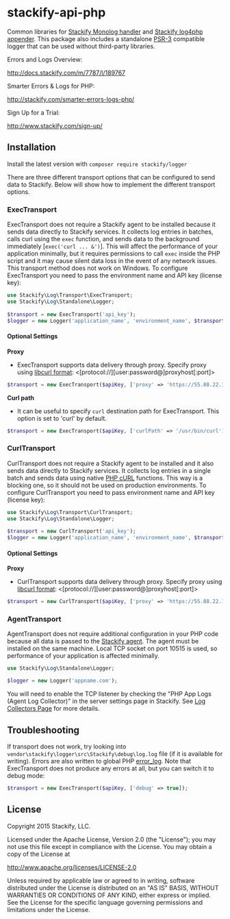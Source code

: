 stackify-api-php
================

Common libraries for [Stackify Monolog handler](https://github.com/stackify/stackify-log-monolog) and [Stackify log4php appender](https://github.com/stackify/stackify-log-log4php).
This package also includes a standalone [PSR-3](https://github.com/php-fig/fig-standards/blob/master/accepted/PSR-3-logger-interface.md) compatible logger that can be used without third-party libraries.

Errors and Logs Overview:

http://docs.stackify.com/m/7787/l/189767

Smarter Errors & Logs for PHP:

http://stackify.com/smarter-errors-logs-php/

Sign Up for a Trial:

http://www.stackify.com/sign-up/

## Installation

Install the latest version with `composer require stackify/logger`

There are three different transport options that can be configured to send data to Stackify. Below will show how to implement the different transport options.

### ExecTransport
ExecTransport does not require a Stackify agent to be installed because it sends data directly to Stackify services. It collects log entries in batches, calls curl using the ```exec``` function, and sends data to the background immediately [```exec('curl ... &')```]. This will affect the performance of your application minimally, but it requires permissions to call ```exec``` inside the PHP script and it may cause silent data loss in the event of any network issues. This transport method does not work on Windows. To configure ExecTransport you need to pass the environment name and API key (license key):
   
```php
use Stackify\Log\Transport\ExecTransport;
use Stackify\Log\Standalone\Logger;
    
$transport = new ExecTransport('api_key');
$logger = new Logger('application_name', 'environment_name', $transport);
```   

#### Optional Settings

<b>Proxy</b>
- ExecTransport supports data delivery through proxy. Specify proxy using [libcurl format](http://curl.haxx.se/libcurl/c/CURLOPT_PROXY.html): <[protocol://][user:password@]proxyhost[:port]>
```php
$transport = new ExecTransport($apiKey, ['proxy' => 'https://55.88.22.11:3128']);
```

<b>Curl path</b>
- It can be useful to specify ```curl``` destination path for ExecTransport. This option is set to 'curl' by default.
```php
$transport = new ExecTransport($apiKey, ['curlPath' => '/usr/bin/curl']);
```

### CurlTransport
CurlTransport does not require a Stackify agent to be installed and it also sends data directly to Stackify services. It collects log entries in a single batch and sends data using native [PHP cURL](http://php.net/manual/en/book.curl.php) functions. This way is a blocking one, so it should not be used on production environments. To configure CurlTransport you need to pass environment name and API key (license key):
```php
use Stackify\Log\Transport\CurlTransport;
use Stackify\Log\Standalone\Logger;
    
$transport = new CurlTransport('api_key');
$logger = new Logger('application_name', 'environment_name', $transport);
```

#### Optional Settings

<b>Proxy</b>
- CurlTransport supports data delivery through proxy. Specify proxy using [libcurl format](http://curl.haxx.se/libcurl/c/CURLOPT_PROXY.html): <[protocol://][user:password@]proxyhost[:port]>
```php
$transport = new CurlTransport($apiKey, ['proxy' => 'https://55.88.22.11:3128']);
```
### AgentTransport

AgentTransport does not require additional configuration in your PHP code because all data is passed to the [Stackify agent](http://support.stackify.com/hc/en-us/articles/205419575). The agent must be installed on the same machine. Local TCP socket on port 10515 is used, so performance of your application is affected minimally.
```php
use Stackify\Log\Standalone\Logger;

$logger = new Logger('appname.com');
```

You will need to enable the TCP listener by checking the "PHP App Logs (Agent Log Collector)" in the server settings page in Stackify. See [Log Collectors Page](http://support.stackify.com/hc/en-us/articles/204719709) for more details.

## Troubleshooting

If transport does not work, try looking into ```vendor\stackify\logger\src\Stackify\debug\log.log``` file (if it is available for writing). Errors are also written to global PHP [error_log](http://php.net/manual/en/errorfunc.configuration.php#ini.error-log).
Note that ExecTransport does not produce any errors at all, but you can switch it to debug mode:
```php
$transport = new ExecTransport($apiKey, ['debug' => true]);
```

## License

Copyright 2015 Stackify, LLC.

Licensed under the Apache License, Version 2.0 (the "License");
you may not use this file except in compliance with the License.
You may obtain a copy of the License at

   http://www.apache.org/licenses/LICENSE-2.0

Unless required by applicable law or agreed to in writing, software
distributed under the License is distributed on an "AS IS" BASIS,
WITHOUT WARRANTIES OR CONDITIONS OF ANY KIND, either express or implied.
See the License for the specific language governing permissions and
limitations under the License.
